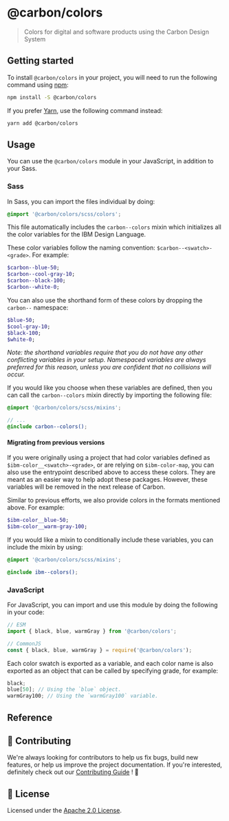 # @carbon/colors

> Colors for digital and software products using the Carbon Design
> System

## Getting started

To install `@carbon/colors` in your project, you will need to run the
following command using [npm](https://www.npmjs.com/):

```bash
npm install -S @carbon/colors
```

If you prefer [Yarn](https://yarnpkg.com/en/), use the following
command instead:

```bash
yarn add @carbon/colors
```

## Usage

You can use the `@carbon/colors` module in your JavaScript, in
addition to your Sass.

### Sass

In Sass, you can import the files individual by doing:

```scss
@import '@carbon/colors/scss/colors';
```

This file automatically includes the `carbon--colors` mixin which initializes
all the color variables for the IBM Design Language.

These color variables follow the naming convention: `$carbon--<swatch>-<grade>`.
For example:

```scss
$carbon--blue-50;
$carbon--cool-gray-10;
$carbon--black-100;
$carbon--white-0;
```

You can also use the shorthand form of these colors by dropping the `carbon--`
namespace:

```scss
$blue-50;
$cool-gray-10;
$black-100;
$white-0;
```

_Note: the shorthand variables require that you do not have any other
conflicting variables in your setup. Namespaced variables are always preferred
for this reason, unless you are confident that no collisions will occur._

If you would like you choose when these variables are defined, then you can call
the `carbon--colors` mixin directly by importing the following file:

```scss
@import '@carbon/colors/scss/mixins';

// ...
@include carbon--colors();
```

#### Migrating from previous versions

If you were originally using a project that had color variables defined as
`$ibm-color__<swatch>-<grade>`, or are relying on `$ibm-color-map`, you can also
use the entrypoint described above to access these colors. They are meant as an
easier way to help adopt these packages. However, these variables will be removed
in the next release of Carbon.

Similar to previous efforts, we also provide colors in the formats mentioned
above. For example:

```scss
$ibm-color__blue-50;
$ibm-color__warm-gray-100;
```

If you would like a mixin to conditionally include these variables,
you can include the mixin by using:

```scss
@import '@carbon/colors/scss/mixins';

@include ibm--colors();
```

### JavaScript

For JavaScript, you can import and use this module by doing the
following in your code:

```js
// ESM
import { black, blue, warmGray } from '@carbon/colors';

// CommonJS
const { black, blue, warmGray } = require('@carbon/colors');
```

Each color swatch is exported as a variable, and each color name is
also exported as an object that can be called by specifying grade, for
example:

```js
black;
blue[50]; // Using the `blue` object.
warmGray100; // Using the `warmGray100` variable.
```

## Reference

## 🙌 Contributing

We're always looking for contributors to help us fix bugs, build new
features, or help us improve the project documentation. If you're
interested, definitely check out our [Contributing Guide](/.github/CONTRIBUTING.md)
! 👀

## 📝 License

Licensed under the [Apache 2.0 License](/LICENSE).
